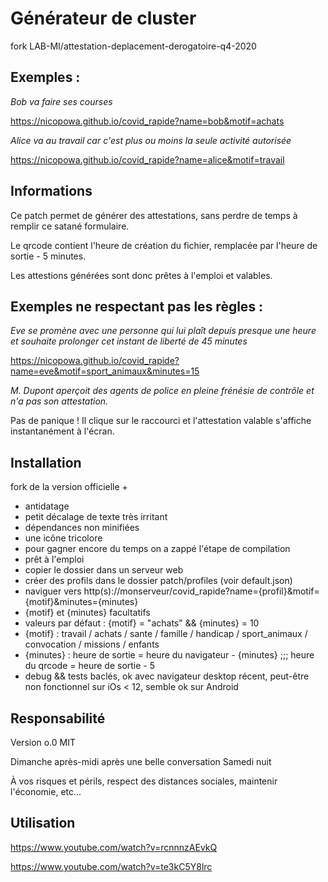 # Générateur de cluster

fork LAB-MI/attestation-deplacement-derogatoire-q4-2020

## Exemples :

*Bob va faire ses courses*


https://nicopowa.github.io/covid_rapide?name=bob&motif=achats


*Alice va au travail car c'est plus ou moins la seule activité autorisée*


https://nicopowa.github.io/covid_rapide?name=alice&motif=travail

## Informations

Ce patch permet de générer des attestations, sans perdre de temps à remplir ce satané formulaire.


Le qrcode contient l'heure de création du fichier, remplacée par l'heure de sortie - 5 minutes.


Les attestions générées sont donc prêtes à l'emploi et valables.

## Exemples ne respectant pas les règles :

*Eve se promène avec une personne qui lui plaît depuis presque une heure
et souhaite prolonger cet instant de liberté de 45 minutes*


https://nicopowa.github.io/covid_rapide?name=eve&motif=sport_animaux&minutes=15


*M. Dupont aperçoit des agents de police en pleine frénésie de contrôle et n'a pas son attestation.*


Pas de panique ! Il clique sur le raccourci et l'attestation valable s'affiche instantanément à l'écran.

## Installation

fork de la version officielle +
- antidatage
- petit décalage de texte très irritant
- dépendances non minifiées
- une icône tricolore
- pour gagner encore du temps on a zappé l'étape de compilation
- prêt à l'emploi
- copier le dossier dans un serveur web
- créer des profils dans le dossier patch/profiles (voir default.json)
- naviguer vers http(s)://monserveur/covid_rapide?name={profil}&motif={motif}&minutes={minutes}
- {motif} et {minutes} facultatifs
- valeurs par défaut : {motif} = "achats" && {minutes} = 10
- {motif} : travail  / achats  / sante / famille / handicap / sport_animaux / convocation / missions / enfants
- {minutes} : heure de sortie = heure du navigateur - {minutes} ;;; heure du qrcode = heure de sortie - 5
- debug && tests baclés, ok avec navigateur desktop récent, peut-être non fonctionnel sur iOs < 12, semble ok sur Android

## Responsabilité

Version o.0 MIT


Dimanche après-midi après une belle conversation Samedi nuit


À vos risques et périls, respect des distances sociales, maintenir l'économie, etc...

## Utilisation

https://www.youtube.com/watch?v=rcnnnzAEvkQ


https://www.youtube.com/watch?v=te3kC5Y8lrc

